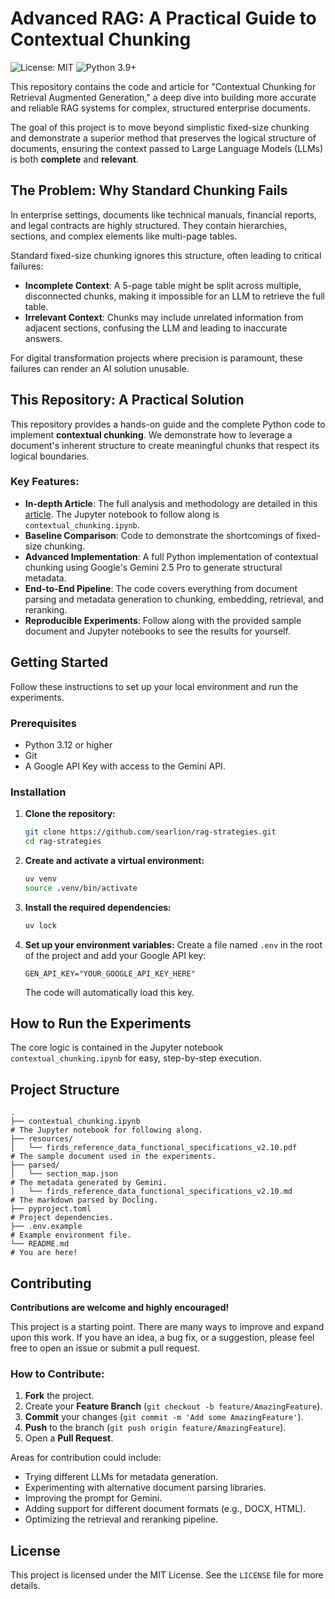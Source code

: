 # Advanced RAG: A Practical Guide to Contextual Chunking

![License: MIT](https://img.shields.io/badge/License-MIT-yellow.svg)
![Python 3.9+](https://img.shields.io/badge/python-3.12+-blue.svg)

This repository contains the code and article for "Contextual Chunking for Retrieval Augmented Generation," a deep dive into building more accurate and reliable RAG systems for complex, structured enterprise documents.

The goal of this project is to move beyond simplistic fixed-size chunking and demonstrate a superior method that preserves the logical structure of documents, ensuring the context passed to Large Language Models (LLMs) is both **complete** and **relevant**.

## The Problem: Why Standard Chunking Fails

In enterprise settings, documents like technical manuals, financial reports, and legal contracts are highly structured. They contain hierarchies, sections, and complex elements like multi-page tables.

Standard fixed-size chunking ignores this structure, often leading to critical failures:
- **Incomplete Context**: A 5-page table might be split across multiple, disconnected chunks, making it impossible for an LLM to retrieve the full table.
- **Irrelevant Context**: Chunks may include unrelated information from adjacent sections, confusing the LLM and leading to inaccurate answers.

For digital transformation projects where precision is paramount, these failures can render an AI solution unusable.

## This Repository: A Practical Solution

This repository provides a hands-on guide and the complete Python code to implement **contextual chunking**. We demonstrate how to leverage a document's inherent structure to create meaningful chunks that respect its logical boundaries.

### Key Features:
*   **In-depth Article**: The full analysis and methodology are detailed in this [article](https://dev.to/lewis_won/contextual-chunking-for-retrieval-augmented-generation-3lha). The Jupyter notebook to follow along is `contextual_chunking.ipynb`.
*   **Baseline Comparison**: Code to demonstrate the shortcomings of fixed-size chunking.
*   **Advanced Implementation**: A full Python implementation of contextual chunking using Google's Gemini 2.5 Pro to generate structural metadata.
*   **End-to-End Pipeline**: The code covers everything from document parsing and metadata generation to chunking, embedding, retrieval, and reranking.
*   **Reproducible Experiments**: Follow along with the provided sample document and Jupyter notebooks to see the results for yourself.

## Getting Started

Follow these instructions to set up your local environment and run the experiments.

### Prerequisites
*   Python 3.12 or higher
*   Git
*   A Google API Key with access to the Gemini API.

### Installation

1.  **Clone the repository:**
    ```sh
    git clone https://github.com/searlion/rag-strategies.git
    cd rag-strategies
    ```

2.  **Create and activate a virtual environment:**
    ```sh
    uv venv
    source .venv/bin/activate
    ```

3.  **Install the required dependencies:**
    ```sh
    uv lock
    ```

4.  **Set up your environment variables:**
    Create a file named `.env` in the root of the project and add your Google API key:
    ```
    GEN_API_KEY="YOUR_GOOGLE_API_KEY_HERE"
    ```
    The code will automatically load this key.

## How to Run the Experiments

The core logic is contained in the Jupyter notebook `contextual_chunking.ipynb` for easy, step-by-step execution.

## Project Structure

```
.
├── contextual_chunking.ipynb                                            # The Jupyter notebook for following along.
├── resources/
│   └── firds_reference_data_functional_specifications_v2.10.pdf         # The sample document used in the experiments.
├── parsed/
│   └── section_map.json                                                 # The metadata generated by Gemini.
│   └── firds_reference_data_functional_specifications_v2.10.md          # The markdown parsed by Docling.
├── pyproject.toml                                                       # Project dependencies.
├── .env.example                                                         # Example environment file.
└── README.md                                                            # You are here!
```

## Contributing

**Contributions are welcome and highly encouraged!**

This project is a starting point. There are many ways to improve and expand upon this work. If you have an idea, a bug fix, or a suggestion, please feel free to open an issue or submit a pull request.

### How to Contribute:
1.  **Fork** the project.
2.  Create your **Feature Branch** (`git checkout -b feature/AmazingFeature`).
3.  **Commit** your changes (`git commit -m 'Add some AmazingFeature'`).
4.  **Push** to the branch (`git push origin feature/AmazingFeature`).
5.  Open a **Pull Request**.

Areas for contribution could include:
*   Trying different LLMs for metadata generation.
*   Experimenting with alternative document parsing libraries.
*   Improving the prompt for Gemini.
*   Adding support for different document formats (e.g., DOCX, HTML).
*   Optimizing the retrieval and reranking pipeline.

## License

This project is licensed under the MIT License. See the `LICENSE` file for more details.